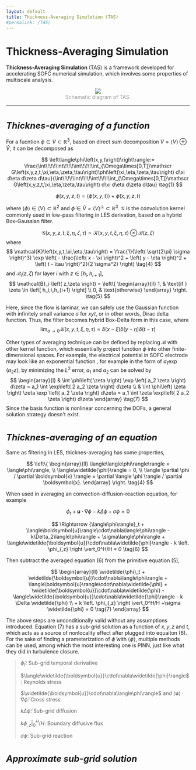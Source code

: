 ```yaml
---
layout: default
title: Thickness-Averaging Simulation (TAS)
#permalink: /TAS/
---
```


# Thickness-Averaging Simulation

**Thickness-Averaging Simulation** (TAS) is a framework developed for accelerating SOFC numerical simulation, which involves some properties of multiscale analysis.

<div style="text-align: center;">
    <img src="https://picx.zhimg.com/v2-981dd6300409dddb308af401857fc05c_1440w.png?source=d16d100b" style="max-width: 60%; height: auto;">
    <div style="color: grey; opacity: 0.8;">Schematic diagram of TAS.</div>
</div>

___

# <font size=5>*Thicknes-averaging of a function*</font>

For a fucntion $\phi \in V \subset \mathbb{R}^3$, based on direct sum decomposition $V = \langle V \rangle \oplus \widetilde{V}$, it can be decomposed as

$$
\left\langle\phi\left(x,y,t\right)\right\rangle:= \frac{\int\!\!\!\int\!\!\!\int\!\!\!\int_{\Omega\times[0,T]}\mathscr G\left(x,y,z,t,\xi,\eta,\zeta,\tau\right)\phi\left(\xi,\eta,\zeta,\tau\right) d\xi d\eta d\zeta d\tau}{\int\!\!\!\int\!\!\!\int\!\!\!\int_{\Omega\times[0,T]}\mathscr G\left(x,y,z,t,\xi,\eta,\zeta,\tau\right) d\xi d\eta d\zeta d\tau} \tag{1}
$$

$$
\phi\left(x,y,z,t\right)=\left\langle\phi\left(x,y,t\right)\right\rangle+\widetilde\phi\left(x,y,z,t\right) \tag{2}
$$

where $\langle \phi \rangle \in \langle V \rangle \subset \mathbb{R}^2$ and $\widetilde{\phi} \in \widetilde{V} = \langle V \rangle^\perp \subset \mathbb{R}^3$. $\mathscr{G}$ is the convolution kernel commonly used in low-pass filtering in LES derivation, based on a hybrid Box-Gaussian filter.

$$
\mathscr G\left(x,y,z,t,\xi,\eta,\zeta,\tau\right) = \mathcal{K} \left( x,y,t,\xi,\eta,\tau \right) \otimes \mathcal{B} \left( z, \zeta \right) \tag{3}
$$
where
$$
\mathcal{K}\left(x,y,t,\xi,\eta,\tau\right) = \frac{1}{\left( \sqrt{2\pi} \sigma \right)^3} \exp \left( - \frac{\left( x - \xi \right)^2 + \left( y - \eta \right)^2 + \left( t - \tau \right)^2}{2 \sigma^2} \right) \tag{4}
$$
and $\mathcal{B}_i \left( z, \zeta \right)$ for layer $i$ with $z \in \left[ h_i,\,h_{i+1} \right]$,
$$
\mathcal{B}_i \left( z,\zeta \right) = \left\{ 
		\begin{array}{ll}
			1, & \text{if } \zeta \in \left[ h_i,\,h_{i+1} \right] \\
			0, & \text{otherwise}
		\end{array}
	\right. \tag{5}
$$

Here, since the flow is laminar, we can safely use the Gaussian function with infinitely small variance $\sigma$ for $xyt$, or in other words, Dirac delta function. Thus, the filter becomes hybrid Box-Delta form in this case, where
$$
\lim_{\sigma \to 0} \mathcal{K}\left(x,y,t,\xi,\eta,\tau\right) = \delta\left(x-\xi\right)\delta\left(y-\eta\right)\delta\left(t-\tau\right) \tag{6}
$$

Other types of averaging technique can be defined by replacing $\mathcal{B}$ with other kernel function, which essentiially project function $\phi$ into other finite-dimensional spaces. For example, the electrical potential in SOFC electrode may look like an exponential function , for example in the form of $a_1 \exp \left( a_2 z \right)$, by minimizing the $L^2$ error, $a_1$ and $a_2$ can be solved by
$$
\begin{array}{l}
    & \int \phi\left( \zeta \right) \exp \left( a_2 \zeta \right) d\zeta = a_1 \int \exp\left( 2 a_2 \zeta \right) d\zeta \\
    & \int \phi\left( \zeta \right) \zeta \exp \left( a_2 \zeta \right) d\zeta = a_1 \int \zeta \exp\left( 2 a_2 \zeta \right) d\zeta
\end{array} \tag{7}
$$
Since the basis function is nonlinear concerning the DOFs, a general solution strategy doesn't exist.

# <font size=5>*Thicknes-averaging of an equation*</font>

Same as filtering in LES, thicknes-averaging has some properties,

$$
\left\{
   \begin{array}{ll}
    \langle\langle\phi\rangle\rangle = \langle\phi\rangle, \\
    \langle\widetilde{\phi}\rangle = 0, \\
    \langle \partial \phi / \partial \boldsymbol{x} \rangle = \partial \langle \phi \rangle / \partial \boldsymbol{x}.
   \end{array} 
   \right. \tag{4}
$$

When used in averaging an convection-diffusion-reaction equation, for example

$$
\phi_t + \boldsymbol{u}\cdot\nabla\phi - k \Delta \phi + \sigma\phi = 0 \tag{5} 
$$

$$
\Rightarrow {\langle\phi\rangle}_t + \langle\boldsymbol{u}\rangle\cdot\nabla\langle\phi\rangle - k\Delta_2\langle\phi\rangle + \sigma\langle\phi\rangle + \langle\widetilde{\boldsymbol{u}}\cdot\nabla\widetilde{\phi}\rangle - k \left. \phi_{,z} \right \vert_0^H/H = 0 \tag{6}
$$

Then subtract the averaged equation (6) from the primitive equation (5),

$$
\begin{array}{ll}
    \widetilde{\phi}_t + \widetilde{\boldsymbol{u}}\cdot\nabla\langle\phi\rangle + \langle\boldsymbol{u}\rangle\cdot\nabla\widetilde{\phi} + \widetilde{\boldsymbol{u}}\cdot\nabla\widetilde{\phi} - \langle\widetilde{\boldsymbol{u}}\cdot\nabla\widetilde{\phi}\rangle - k \Delta \widetilde{\phi} \\
    + k \left. \phi_{,z} \right \vert_0^H/H +\sigma \widetilde{\phi} = 0 \tag{7}
\end{array}
$$

The above steps are unconditionally valid without any assumptions introduced. Equation (7) has a sub-grid solution as a function of $x,\,y,\,z$ and $t$, which acts as a source of nonlocality effect after plugged into equaiton (6). For the sake of finding a prameterization of $\widetilde{\phi}$ with $\langle\phi\rangle$, multiple methods can be used, among which the most interesting one is PINN, just like what they did in turbulence closure.

>$\widetilde{\phi}_t$: Sub-grid temporal derivative
> 
>$\langle\widetilde{\boldsymbol{u}}\cdot\nabla\widetilde{\phi}\rangle$: Reynolds stress
>
>$\widetilde{\boldsymbol{u}}\cdot\nabla\langle\phi\rangle$ and $\langle\boldsymbol{u}\rangle\cdot\nabla\widetilde{\phi}$: Cross stress
>
>$k\Delta\widetilde{\phi}$: Sub-grid diffusion
>
>$k \left. \phi_{,z} \right \vert_0^H/H$: Boundary diffusive flux
>
>$\sigma\widetilde{\phi}$: Sub-grid reaction

# <font size=5>*Approximate sub-grid solution*</font>